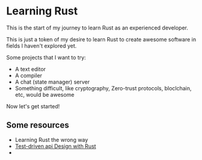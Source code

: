 # Learning Rust

This is the start of my journey to learn Rust as an experienced developer.

This is just a token of my desire to learn Rust to create awesome software in fields I haven't explored yet.

Some projects that I want to try:

- A text editor
- A compiler
- A chat (state manager) server
- Something difficult, like cryptography, Zero-trust protocols, bloclchain, etc, would be awesome

Now let's get started!

## Some resources

- Learning Rust the wrong way
- [Test-driven api Design with Rust](https://www.youtube.com/watch?v=bnnacleqg6k)
-
